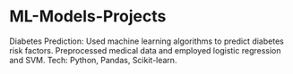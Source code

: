 # ML-Models-Projects

Diabetes Prediction: 
Used machine learning algorithms to predict diabetes risk factors.
Preprocessed medical data and employed logistic regression and SVM.
Tech: Python, Pandas, Scikit-learn.
